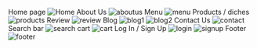 Home page
![Home](https://github.com/user-attachments/assets/fb1b7550-00bf-4f9d-bf76-1b8906debca2)
About Us
![aboutus](https://github.com/user-attachments/assets/30cb0cc1-8827-43ed-aa2c-937a97a8e69b)
Menu
![menu](https://github.com/user-attachments/assets/fa71a8a1-b30f-40e5-a7fc-dde6fc52bdb1)
Products / diches
![products](https://github.com/user-attachments/assets/cf3724ea-f606-4021-a0b7-a8ee66732e39)
Review
![review](https://github.com/user-attachments/assets/40898a3d-1e7a-4377-afaf-26a1dc1d74e4)
Blog
![blog1](https://github.com/user-attachments/assets/1398b59c-f62d-4da5-b376-7fde347a9633)
![blog2](https://github.com/user-attachments/assets/849b5456-f6fd-4baf-9b02-4809b788c526)
Contact Us
![contact](https://github.com/user-attachments/assets/093c3643-a4e6-4096-86dd-5dd2e56eb9ee)
Search bar
![search](https://github.com/user-attachments/assets/fa730cce-c3ea-4591-a166-4a00271653e2)
cart
![cart](https://github.com/user-attachments/assets/e9428178-0f20-43b8-a9bb-f25ac650e6ce)
Log In / Sign Up
![login](https://github.com/user-attachments/assets/00b551c5-58d6-4b95-a9b5-f2e3426a5b33)
![signup](https://github.com/user-attachments/assets/685aa7cd-e8a0-466a-8506-3081d3f1c529)
Footer
![footer](https://github.com/user-attachments/assets/c54bd564-02d6-4d66-a547-c38efd500312)
